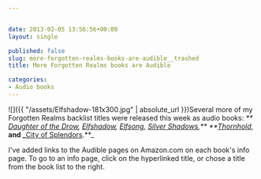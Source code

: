 ```yaml
---


date: 2013-02-05 13:56:56+00:00
layout: single

published: false
slug: more-forgotten-realms-books-are-audible__trashed
title: More Forgotten Realms books are Audible

categories:
- Audio books
---
```


![]({{ "/assets/Elfshadow-181x300.jpg" | absolute_url }})Several more of my Forgotten Realms backlist titles were released this week as audio books: _** [Daughter of the Drow](http://www.elainecunningham.com/books/forgotten-realms/daughter-of-the-drow-info/), [Elfshadow](http://www.elainecunningham.com/books/forgotten-realms/elfshadow-info/), [Elfsong](http://www.elainecunningham.com/books/forgotten-realms/elfsong-info/), [Silver Shadows](http://www.elainecunningham.com/books/forgotten-realms/silver-shadows-info/),** _**_[Thornhold](http://www.elainecunningham.com/books/forgotten-realms/thornhold-info/)_, **and _**[City of Splendors](ttp://www.amazon.com/The-City-Splendors-Forgotten-Realms/dp/B00B7FHJ6A/ref=sr_1_15?s=digital-text&ie=UTF8&qid=1360072868&sr=1-15&keywords=elaine+cunningham).**_

I've added links to the Audible pages on Amazon.com on each book's info page. To go to an info page, click on the hyperlinked title, or chose a title from the book list to the right.
